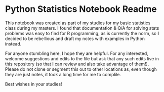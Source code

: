 # Python Statistics Notebook Readme

This notebook was created as part of my studies for my basic statistics class during my masters. I found that documentation & Q/A for solving stats problems was easy to find for R programming, as is currently the norm, so I decided to be rebellious and draft my notes with examples in Python instead.

For anyone stumbling here, I hope they are helpful. For any interested, welcome suggestions and edits to the file but ask that any such edits live in this repository (so that I can review and also take advantage of them!). Please do not clone or segment this out to other locations as, even though they are just notes, it took a long time for me to complile.

Best wishes in your studies!
